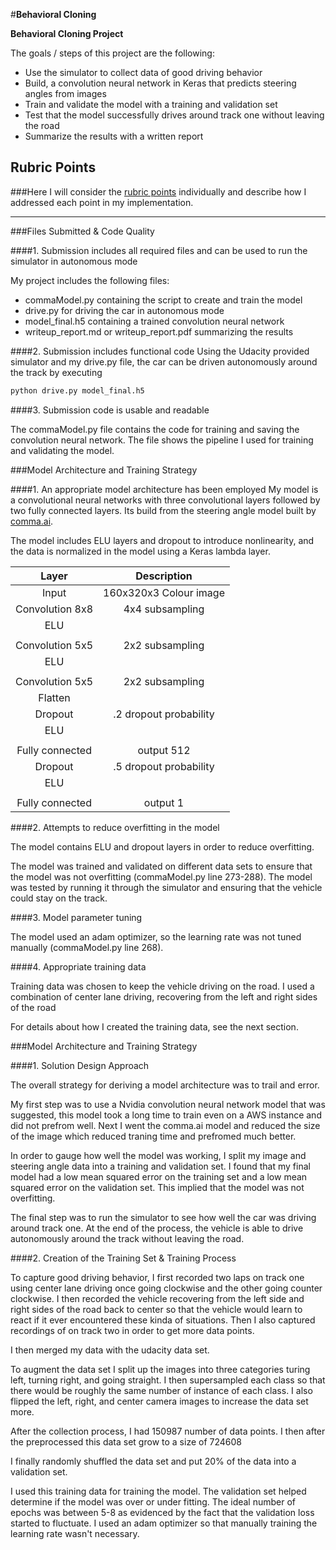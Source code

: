 #**Behavioral Cloning** 


**Behavioral Cloning Project**

The goals / steps of this project are the following:
* Use the simulator to collect data of good driving behavior
* Build, a convolution neural network in Keras that predicts steering angles from images
* Train and validate the model with a training and validation set
* Test that the model successfully drives around track one without leaving the road
* Summarize the results with a written report


[image1]: ./examples/placeholder.png "Model Visualization"
[image2]: ./examples/placeholder.png "Grayscaling"

## Rubric Points
###Here I will consider the [rubric points](https://review.udacity.com/#!/rubrics/432/view) individually and describe how I addressed each point in my implementation.  

---
###Files Submitted & Code Quality

####1. Submission includes all required files and can be used to run the simulator in autonomous mode

My project includes the following files:
* commaModel.py containing the script to create and train the model
* drive.py for driving the car in autonomous mode
* model_final.h5 containing a trained convolution neural network 
* writeup_report.md or writeup_report.pdf summarizing the results

####2. Submission includes functional code
Using the Udacity provided simulator and my drive.py file, the car can be driven autonomously around the track by executing 
```sh
python drive.py model_final.h5
```

####3. Submission code is usable and readable

The commaModel.py file contains the code for training and saving the convolution neural network. The file shows the pipeline I used for training and validating the model.

###Model Architecture and Training Strategy

####1. An appropriate model architecture has been employed
My model is a convolutional neural networks with three convolutional layers followed by two fully connected layers. Its build from the steering angle model built by [comma.ai](https://github.com/commaai/research/blob/master/train_steering_model.py). 


The model includes ELU layers and dropout to introduce nonlinearity, and the data is normalized in the model using a Keras lambda layer. 

| Layer         		|     Description	        					| 
|:---------------------:|:---------------------------------------------:| 
| Input         		| 160x320x3 Colour image    					| 
| Convolution 8x8     	| 4x4 subsampling 								|
| ELU			      	| 							 					|
| 						|												|
| Convolution 5x5	    | 2x2 subsampling								|
| ELU					|												|
| 						|												|
| Convolution 5x5	    | 2x2 subsampling								|
| Flatten 				| 												|
| Dropout				| .2 dropout probability						|
| ELU					|												|
|						|												|
| Fully connected		| output 512   									|
| Dropout				| .5 dropout probability						|
| ELU					|												|
|						|												|
| Fully connected		| output 1   									|

####2. Attempts to reduce overfitting in the model

The model contains ELU and dropout layers in order to reduce overfitting. 

The model was trained and validated on different data sets to ensure that the model was not overfitting (commaModel.py line 273-288). The model was tested by running it through the simulator and ensuring that the vehicle could stay on the track.

####3. Model parameter tuning

The model used an adam optimizer, so the learning rate was not tuned manually (commaModel.py line 268).

####4. Appropriate training data

Training data was chosen to keep the vehicle driving on the road. I used a combination of center lane driving, recovering from the left and right sides of the road 

For details about how I created the training data, see the next section. 

###Model Architecture and Training Strategy

####1. Solution Design Approach

The overall strategy for deriving a model architecture was to trail and error.

My first step was to use a Nvidia convolution neural network model that was suggested, this model took a long time to train even on a AWS instance and did not prefrom well. Next I went the comma.ai model and reduced the size of the image which reduced traning time and prefromed much better.

In order to gauge how well the model was working, I split my image and steering angle data into a training and validation set. I found that my final model had a low mean squared error on the training set and a low mean squared error on the validation set. This implied that the model was not overfitting. 

The final step was to run the simulator to see how well the car was driving around track one. At the end of the process, the vehicle is able to drive autonomously around the track without leaving the road.

####2. Creation of the Training Set & Training Process

To capture good driving behavior, I first recorded two laps on track one using center lane driving once going clockwise and the other going counter clockwise.
I then recorded the vehicle recovering from the left side and right sides of the road back to center so that the vehicle would learn to react if it ever encountered these kinda of situations. Then I also captured recordings of on track two in order to get more data points. 

I then merged my data with the udacity data set.


To augment the data set I split up the images into three categories turing left, turning right, and going straight. I then supersampled each class so that there would be roughly the same number of instance of each class. I also flipped the left, right, and center camera images to increase the data set more.

After the collection process, I had 150987 number of data points. I then after the preprocessed this data set grow to a size of 724608

I finally randomly shuffled the data set and put 20% of the data into a validation set. 

I used this training data for training the model. The validation set helped determine if the model was over or under fitting. The ideal number of epochs was between 5-8 as evidenced by the fact that the validation loss started to fluctuate. I used an adam optimizer so that manually training the learning rate wasn't necessary.

